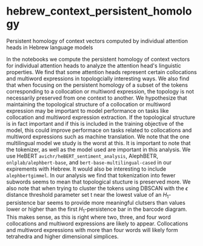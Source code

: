 # hebrew_context_persistent_homology
Persistent homology of context vectors computed by individual attention heads in Hebrew language models

In the notebooks we compute the persistent homology of context vectors for individual attention heads to analyze the attention head's linguistic properties. We find that some attention heads represent certain collocations and multiword expressions in topologcially interesting ways. We also find that when focusing on the persistent homology of a subset of the tokens corresponding to a collocation or multiword expression, the topology is not necessarily preserved from one context to another. We hypothesize that maintaining the topological structure of a collocation or multiword expression may be important to model performance on tasks like collocation and multiword expression extraction. If the topological structure is in fact important and if this is included in the training objective of the model, this could improve performace on tasks related to collocations and multiword expressions such as machine translation. We note that the one multilingual model we study is the worst at this. It is important to note that the tokenizer, as well as the model used are important in this analysis. We use HeBERT `avichr/heBERT_sentiment_analysis`, AlephBETR, `onlplab/alephbert-base`, and `bert-base-multilingual-cased` in our expirements with Hebrew. It would also be interesting to include `alephbertgimmel`. In our analysis we find that tokenization into fewer subwords seems to mean that topological stucture is preserved more. We also note that when trying to cluster the tokens using DBSCAN with the $\epsilon$ distance threshold parameter set t near the lowest value of an $H_1$-persistence bar seems to provide more meaningful clutsers than values lower or higher than the first $H_1$-persistence bar in the barcode diagram. This makes sense, as this is right where two, three, and four word collocations and multiword expressions are likely to appear. Collocations and multiword expressions with more than four words will likely form tetrahedra and higher dimensional simplices. 
